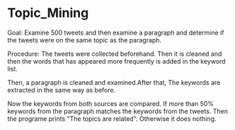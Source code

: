 # Topic_Mining


Goal: Examine 500 tweets and then examine a paragraph and determine if the tweets were on the same topic as the paragraph.

Procedure:
The tweets were collected beforehand. Then it is cleaned and then the words that has appeared more frequently is added in the keyword list.

Then, a paragraph is cleaned and examined.After that, The keywords are extracted in the same way as before.

Now the keywords from both sources are compared. If more than 50% keywords from the paragraph matches the keywords from the tweets. Then the programe prints "The topics are related". Otherwise it does nothing.

